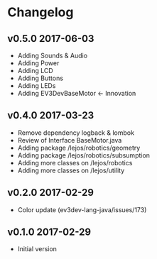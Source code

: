 # Changelog

## v0.5.0 2017-06-03

- Adding Sounds & Audio
- Adding Power
- Adding LCD
- Adding Buttons
- Adding LEDs
- Adding EV3DevBaseMotor <- Innovation

## v0.4.0 2017-03-23

- Remove dependency logback & lombok
- Review of Interface BaseMotor.java
- Adding package /lejos/robotics/geometry
- Adding package /lejos/robotics/subsumption
- Adding more classes on /lejos/robotics 
- Adding more classes on /lejos/utility 

## v0.2.0 2017-02-29

- Color update (ev3dev-lang-java/issues/173)

## v0.1.0 2017-02-29

- Initial version

